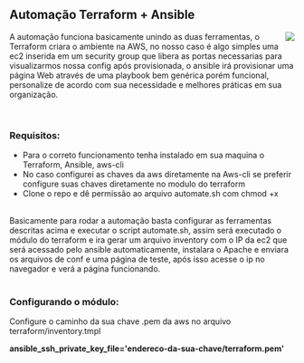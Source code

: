 <h2> Automação Terraform + Ansible </h2>

<img align="right" src="https://blog.pythian.com/wp-content/uploads/Untitled-2.png">


A automação funciona basicamente unindo as duas ferramentas, o Terraform criara o ambiente na AWS, no nosso caso é algo simples
uma ec2 inserida em um security group que libera as portas necessarias para visualizarmos nossa config após provisionada, o ansible
irá provisionar uma página Web através de uma playbook bem genérica porém funcional, personalize de acordo com sua necessidade e melhores
práticas em sua organização.


<br>

<h3>Requisitos:</h3>

- Para o correto funcionamento tenha instalado em sua maquina o Terraform, Ansible, aws-cli
- No caso configurei as chaves da aws diretamente na Aws-cli se preferir configure suas chaves diretamente no modulo do terraform
- Clone o repo e dê permissão ao arquivo automate.sh com chmod +x
<br>
Basicamente para rodar a automação basta configurar as ferramentas descritas acima e executar o script automate.sh, assim será executado o módulo
do terraform e ira gerar um arquivo inventory com o IP da ec2 que será acessado pelo ansible automaticamente, instalara o Apache e enviara os 
arquivos de conf e uma página de teste, após isso acesse o ip no navegador e verá a página funcionando.
<br>
<br>
<h3>Configurando o módulo:</h3>

Configure o caminho da sua chave .pem da aws no arquivo terraform/inventory.tmpl

<b>ansible_ssh_private_key_file='endereco-da-sua-chave/terraform.pem'</b>
